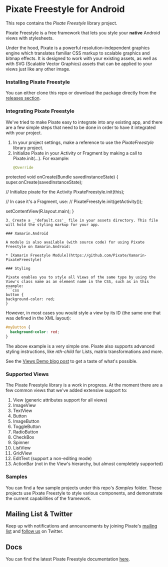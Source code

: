 Pixate Freestyle for Android
============================

This repo contains the *Pixate Freestyle* library project.

Pixate Freestyle is a free framework that lets you style your **native** Android views with stylesheets.

Under the hood, Pixate is a powerful resolution-independent graphics engine which translates familiar CSS markup to scalable graphics and bitmap effects. It is designed to work with your existing assets, as well as with SVG (Scalable Vector Graphics) assets that can be applied to your views just like any other image.

### Installing Pixate Freestyle

You can either clone this repo or download the package directly from the [releases section](https://github.com/Pixate/pixate-freestyle-android/releases).

### Integrating Pixate Freestyle

We've tried to make Pixate easy to integrate into any existing app, and there are a few simple steps that need to be done in order to have it integrated with your project.

1. In your project settings, make a reference to use the _PixateFreestyle_ library project.
2. Initialize Pixate in your Activity or Fragment by making a call to Pixate.init(...). For example:
   ```java
   @Override
protected void onCreate(Bundle savedInstanceState) {
  super.onCreate(savedInstanceState);

  // Initialize pixate for the Activity
  PixateFreestyle.init(this);
  
  // In case it's a Fragment, use:
  // PixateFreestyle.init(getActivity());

  setContentView(R.layout.main);
}
   ```
3. Create a _'default.css'_ file in your assets directory. This file will hold the styling markup for your app.

### Xamarin.Android

A module is also available (with source code) for using Pixate Freestyle on Xamarin.Android:

* [Xamarin Freestyle Module](https://github.com/Pixate/Xamarin-PixateFreestyle)

### Styling

Pixate enables you to style all Views of the same type by using the View's class name as an element name in the CSS, such as in this example:
```css
button {
  background-color: red;
}
```
However, in most cases you would style a view by its ID (the same one that was defined in the XML layout):
```css
#myButton {
  background-color: red;
}
```

The above example is a very simple one. Pixate also supports advanced styling instructions, like _nth-child_ for Lists, matrix transformations and more.

See the [Views Demo blog post](http://www.pixate.com/blog/2013-12-06-android-views-demo/index.html) to get a taste of what's possible.

### Supported Views

The Pixate Freestyle library is a work in progress. At the moment there are a few common views that we've added extensive support to:

1. View (generic attributes support for all views)
2. ImageView
3. TextView
4. Button
5. ImageButton
6. ToggleButton
7. RadioButton
8. CheckBox
9. Spinner
10. ListView
11. GridView
12. EditText (support a non-editing mode)
13. ActionBar (not in the View's hierarchy, but almost completely supported)

### Samples

You can find a few sample projects under this repo's _Samples_ folder. These projects use Pixate Freestyle to style various components, and demonstrate the current capabilities of the framework.

## Mailing List & Twitter

Keep up with notifications and announcements by joining Pixate's [mailing list](http://pixatesurvey.herokuapp.com) and [follow us](http://twitter.com/Pixate) on Twitter.

## Docs

You can find the latest Pixate Freestyle documentation [here](http://pixate.github.io/pixate-freestyle-android).

